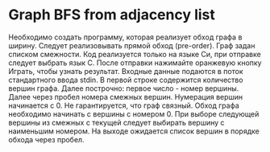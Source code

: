 # Graph BFS from adjacency list
Необходимо создать программу, которая реализует обход графа в ширину. Следует реализовывать
прямой обход (pre-order). Граф задан списком смежности.
Код реализуется только на языке Си, при отправке следует выбрать язык С.
После отправки нажимайте оранжевую кнопку Играть, чтобы узнать результат.
Входные данные подаются в поток стандартного ввода stdin. В первой строке содержится
количество вершин графа. Далее построчно: первое число - номер вершины. Далее через пробел
номера смежных вершин.
Нумерация вершин начинается с 0. Не гарантируется, что граф связный.
Обход графа необходимо начинать с вершины с номером 0.
При выборе следующей вершины из смежных с текущей следует выбирать вершину с наименьшим
номером.
На выходе ожидается список вершин в порядке обхода через пробел.
